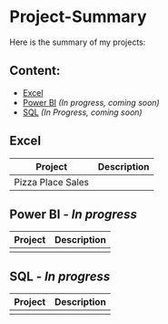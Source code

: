# Project-Summary

Here is the summary of my projects:

## Content:
- [Excel](#excel)
- [Power BI](#power-bi---in-progress) _(In progress, coming soon)_
- [SQL](#sql---in-progress) _(In Progress, coming soon)_

## Excel
| Project   | Description   |
| ------------- | ------------- |
| Pizza Place Sales  |   |


## Power BI - _In progress_
| Project | Description   |
| ------------- | ------------- |
|  |   |

## SQL - _In progress_
| Project  | Description   |
| ------------- | ------------- |
|   |   |

